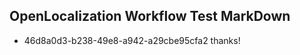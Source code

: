 ## OpenLocalization Workflow Test MarkDown
* 46d8a0d3-b238-49e8-a942-a29cbe95cfa2 thanks!

<!--HONumber=Aug16_HO4-->


